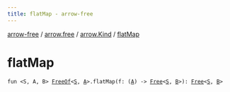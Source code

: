 ```yaml
---
title: flatMap - arrow-free
---
```


[arrow-free](../../index.html) / [arrow.free](../index.html) / [arrow.Kind](index.html) / [flatMap](./flat-map.html)

# flatMap

`fun <S, A, B> `[`FreeOf`](../-free-of.html)`<`[`S`](flat-map.html#S)`, `[`A`](flat-map.html#A)`>.flatMap(f: (`[`A`](flat-map.html#A)`) -> `[`Free`](../-free/index.html)`<`[`S`](flat-map.html#S)`, `[`B`](flat-map.html#B)`>): `[`Free`](../-free/index.html)`<`[`S`](flat-map.html#S)`, `[`B`](flat-map.html#B)`>`